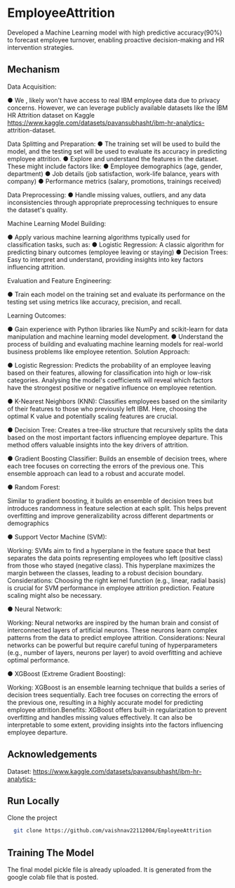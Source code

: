 # EmployeeAttrition
Developed a Machine Learning model with high predictive accuracy(90%) to forecast employee turnover,  enabling proactive decision-making and HR intervention strategies.

## Mechanism

Data Acquisition: 
 
● We , likely won't have access to real IBM employee data due to 
privacy concerns. However, we can leverage publicly available 
datasets like the IBM HR Attrition dataset on Kaggle 
https://www.kaggle.com/datasets/pavansubhasht/ibm-hr-analytics- 
attrition-dataset. 
 
Data Splitting and Preparation: 
● The training set will be used to build the model, and the testing set 
will be used to evaluate its accuracy in predicting employee 
attrition. 
● Explore and understand the features in the dataset. These might 
include factors like: 
● Employee demographics (age, gender, department) 
● Job details (job satisfaction, work-life balance, years with 
company) 
● Performance metrics (salary, promotions, trainings received) 
 
Data Preprocessing: 
●  Handle missing values, outliers, and any data inconsistencies 
through appropriate preprocessing techniques to ensure the 
dataset's quality. 
 
Machine Learning Model Building: 
 
● Apply various machine learning algorithms typically used for 
classification tasks, such as: 
● Logistic Regression: A classic algorithm for predicting binary 
outcomes (employee leaving or staying) 
● Decision Trees: Easy to interpret and understand, providing 
insights into key factors influencing attrition. 
 
 
Evaluation and Feature Engineering: 
 
● Train each model on the training set and evaluate its performance 
on the testing set using metrics like accuracy, precision, and recall. 
 
Learning Outcomes: 
 
● Gain experience with Python libraries like NumPy and scikit-learn 
for data manipulation and machine learning model development. 
● Understand the process of building and evaluating machine 
learning models for real-world business problems like employee 
retention. 
Solution Approach: 
 
● Logistic Regression: 
Predicts the probability of an employee leaving based on their 
features, allowing for classification into high or low-risk categories. 
Analysing the model's coefficients will reveal which factors have 
the strongest positive or negative influence on employee retention. 
 
● K-Nearest Neighbors (KNN): 
Classifies employees based on the similarity of their features to 
those who previously left IBM. Here, choosing the optimal K value 
and potentially scaling features are crucial. 
 
● Decision Tree: 
Creates a tree-like structure that recursively splits the data based 
on the most important factors influencing employee departure. This 
method offers valuable insights into the key drivers of attrition. 
 
● Gradient Boosting Classifier: 
Builds an ensemble of decision trees, where each tree focuses on 
correcting the errors of the previous one. This ensemble approach 
can lead to a robust and accurate model. 
 
 
● Random Forest: 
 
Similar to gradient boosting, it builds an ensemble of decision trees 
but introduces randomness in feature selection at each split. This 
helps prevent overfitting and improve generalizability across 
different departments or demographics 
 
 
● Support Vector Machine (SVM): 
 
Working: SVMs aim to find a hyperplane in the feature space that 
best separates the data points representing employees who left 
(positive class) from those who stayed (negative class). This 
hyperplane maximizes the margin between the classes, leading to 
a robust decision boundary. 
Considerations: Choosing the right kernel function (e.g., linear, 
radial basis) is crucial for SVM performance in employee attrition 
prediction. Feature scaling might also be necessary. 
 
● Neural Network: 
 
Working: Neural networks are inspired by the human brain and 
consist of interconnected layers of artificial neurons. These 
neurons learn complex patterns from the data to predict employee 
attrition. 
Considerations: Neural networks can be powerful but require 
careful tuning of hyperparameters (e.g., number of layers, neurons 
per layer) to avoid overfitting and achieve optimal performance. 
 
● XGBoost (Extreme Gradient Boosting): 
 
Working: XGBoost is an ensemble learning technique that builds a 
series of decision trees sequentially. Each tree focuses on 
correcting the errors of the previous one, resulting in a highly 
accurate model for predicting employee attrition.Benefits: XGBoost 
offers built-in regularization to prevent overfitting and handles 
missing values effectively. It can also be interpretable to some 
extent, providing insights into the factors influencing employee 
departure. 
## Acknowledgements

Dataset: https://www.kaggle.com/datasets/pavansubhasht/ibm-hr-analytics-

## Run Locally

Clone the project

```bash
  git clone https://github.com/vaishnav22112004/EmployeeAttrition
```
## Training The Model
The final model pickle file is already uploaded. It is generated from the google colab file that is posted.
